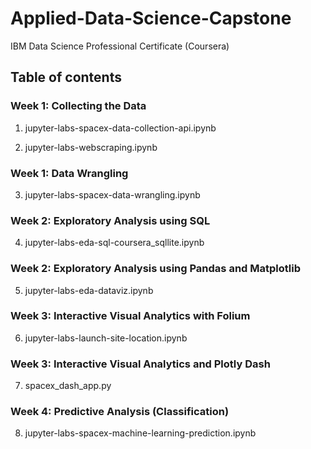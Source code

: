 # Applied-Data-Science-Capstone
IBM Data Science Professional Certificate (Coursera)

## Table of contents

### Week 1: Collecting the Data
1. jupyter-labs-spacex-data-collection-api.ipynb  

2. jupyter-labs-webscraping.ipynb  

### Week 1: Data Wrangling
3. jupyter-labs-spacex-data-wrangling.ipynb  

### Week 2: Exploratory Analysis using SQL
4. jupyter-labs-eda-sql-coursera_sqllite.ipynb

### Week 2: Exploratory Analysis using Pandas and Matplotlib
5. jupyter-labs-eda-dataviz.ipynb

### Week 3: Interactive Visual Analytics with Folium
6. jupyter-labs-launch-site-location.ipynb

### Week 3: Interactive Visual Analytics and Plotly Dash
7. spacex_dash_app.py

### Week 4: Predictive Analysis (Classification)
8. jupyter-labs-spacex-machine-learning-prediction.ipynb
